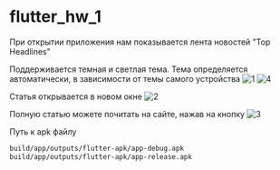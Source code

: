 # flutter_hw_1

При открытии приложения нам показывается лента новостей "Top Headlines"

Поддерживается темная и светлая тема. Тема определяется автоматически, в зависимости от темы самого устройства
![1](/images/1.jpg)
![4](/images/4.jpg)

Статья открывается в новом окне
![2](/images/2.jpg)

Полную статью можете почитать на сайте, нажав на кнопку
![3](/images/3.jpg)

Путь к apk файлу
```sh
build/app/outputs/flutter-apk/app-debug.apk
build/app/outputs/flutter-apk/app-release.apk
```
